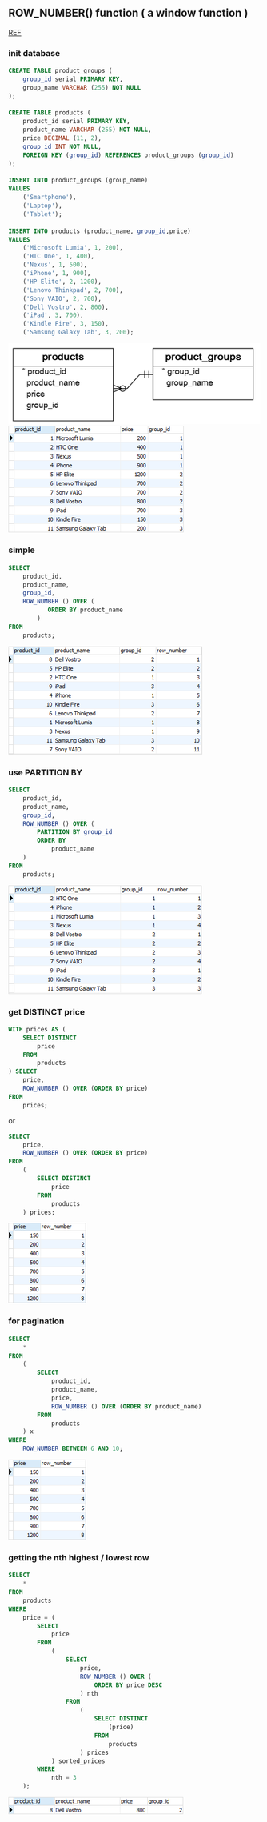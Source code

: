 ## ROW_NUMBER() function ( a window function )

[REF](https://www.postgresqltutorial.com/postgresql-window-function/postgresql-row_number/)

### init database

```sql
CREATE TABLE product_groups (
	group_id serial PRIMARY KEY,
	group_name VARCHAR (255) NOT NULL
);

CREATE TABLE products (
	product_id serial PRIMARY KEY,
	product_name VARCHAR (255) NOT NULL,
	price DECIMAL (11, 2),
	group_id INT NOT NULL,
	FOREIGN KEY (group_id) REFERENCES product_groups (group_id)
);

INSERT INTO product_groups (group_name)
VALUES
	('Smartphone'),
	('Laptop'),
	('Tablet');

INSERT INTO products (product_name, group_id,price)
VALUES
	('Microsoft Lumia', 1, 200),
	('HTC One', 1, 400),
	('Nexus', 1, 500),
	('iPhone', 1, 900),
	('HP Elite', 2, 1200),
	('Lenovo Thinkpad', 2, 700),
	('Sony VAIO', 2, 700),
	('Dell Vostro', 2, 800),
	('iPad', 3, 700),
	('Kindle Fire', 3, 150),
	('Samsung Galaxy Tab', 3, 200);
```

![diagram](../../../assets/images/11.04.01.08.22.png)  
![products](../../../assets/images/11.05.01.08.22.png)

### simple

```sql
SELECT
	product_id,
	product_name,
	group_id,
	ROW_NUMBER () OVER (
           ORDER BY product_name
        )
FROM
	products;
```

![result](../../../assets/images/11.13.01.08.22.png)

### use PARTITION BY

```sql
SELECT
	product_id,
	product_name,
	group_id,
	ROW_NUMBER () OVER (
		PARTITION BY group_id
		ORDER BY
			product_name
	)
FROM
	products;
```

![result](../../../assets/images/11.15.01.08.22.png)

### get DISTINCT price

```sql
WITH prices AS (
	SELECT DISTINCT
		price
	FROM
		products
) SELECT
	price,
	ROW_NUMBER () OVER (ORDER BY price)
FROM
	prices;
```

or

```sql
SELECT
	price,
	ROW_NUMBER () OVER (ORDER BY price)
FROM
	(
		SELECT DISTINCT
			price
		FROM
			products
	) prices;
```

![result](../../../assets/images/11.16.01.08.22.png)

### for pagination

```sql
SELECT
	*
FROM
	(
		SELECT
			product_id,
			product_name,
			price,
			ROW_NUMBER () OVER (ORDER BY product_name)
		FROM
			products
	) x
WHERE
	ROW_NUMBER BETWEEN 6 AND 10;
```

![result](../../../assets/images/11.16.01.08.22.png)

### getting the nth highest / lowest row

```sql
SELECT
	*
FROM
	products
WHERE
	price = (
		SELECT
			price
		FROM
			(
				SELECT
					price,
					ROW_NUMBER () OVER (
						ORDER BY price DESC
					) nth
				FROM
					(
						SELECT DISTINCT
							(price)
						FROM
							products
					) prices
			) sorted_prices
		WHERE
			nth = 3
	);
```

![result](../../../assets/images/11.18.01.08.22.png)
